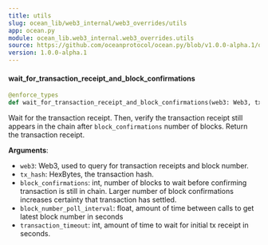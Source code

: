```yaml
---
title: utils
slug: ocean_lib/web3_internal/web3_overrides/utils
app: ocean.py
module: ocean_lib.web3_internal.web3_overrides.utils
source: https://github.com/oceanprotocol/ocean.py/blob/v1.0.0-alpha.1/ocean_lib/web3_internal/web3_overrides/utils.py
version: 1.0.0-alpha.1
---
```

#### wait\_for\_transaction\_receipt\_and\_block\_confirmations

```python
@enforce_types
def wait_for_transaction_receipt_and_block_confirmations(web3: Web3, tx_hash: HexBytes, block_confirmations: int, block_number_poll_interval: float, transaction_timeout: int = 120) -> TxReceipt
```

Wait for the transaction receipt. Then, verify the transaction receipt
still appears in the chain after `block_confirmations` number of blocks.
Return the transaction receipt.

**Arguments**:

- `web3`: Web3, used to query for transaction receipts and block number.
- `tx_hash`: HexBytes, the transaction hash.
- `block_confirmations`: int, number of blocks to wait before confirming
transaction is still in chain. Larger number of block confirmations
increases certainty that transaction has settled.
- `block_number_poll_interval`: float, amount of time between calls to
get latest block number in seconds
- `transaction_timeout`: int, amount of time to wait for initial tx
receipt in seconds.

